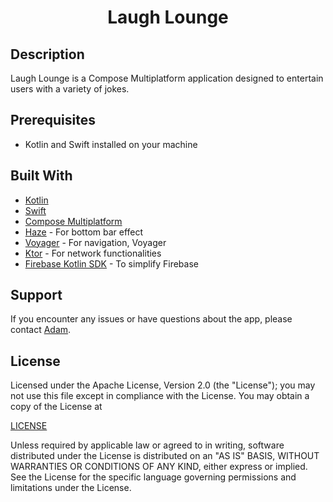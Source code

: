 <h1 align="center">Laugh Lounge</h1>

## Description

Laugh Lounge is a Compose Multiplatform application designed to entertain users with a variety of jokes.

## Prerequisites

- Kotlin and Swift installed on your machine

## Built With

- [Kotlin](https://kotlinlang.org/)
- [Swift](https://developer.apple.com/swift/)
- [Compose Multiplatform](https://www.jetbrains.com/lp/compose-multiplatform/)
- [Haze](https://github.com/chrisbanes/haze) - For bottom bar effect
- [Voyager](https://github.com/adrielcafe/voyager) - For navigation, Voyager
- [Ktor](https://ktor.io/) - For network functionalities
- [Firebase Kotlin SDK](https://github.com/GitLiveApp/firebase-kotlin-sdk) - To simplify Firebase

## Support

If you encounter any issues or have questions about the app, please contact [Adam](https://www.adamgardner.dev/contact).

## License

Licensed under the Apache License, Version 2.0 (the "License");
you may not use this file except in compliance with the License.
You may obtain a copy of the License at

[LICENSE](http://www.apache.org/licenses/LICENSE-2.0)

Unless required by applicable law or agreed to in writing, software
distributed under the License is distributed on an "AS IS" BASIS,
WITHOUT WARRANTIES OR CONDITIONS OF ANY KIND, either express or implied.
See the License for the specific language governing permissions and
limitations under the License.
